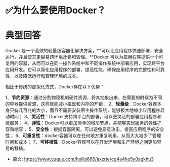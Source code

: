 # ✅为什么要使用Docker？
<!--page header-->

<a name="pxLmR"></a>
# 典型回答

Docker 是一个高效的轻量级容器化解决方案，**可以让应用程序快速部署，安全运行，并且使其更容易跨环境迁移和管理。**Docker 可以为应用程序提供一个可复用的容器，从而可以在同一操作系统中和不同操作系统中部署应用，实现跨平台应用开发。它可以简化应用程序的部署，提高性能，确保应用程序的完整性和可靠性，以及降低运行和管理环境的成本。

相比于传统的虚拟化方式，Docker存在以下优势：

1、**节约资源**：通过分割物理机的硬件资源，将其抽象出来，在需要的时候为不同的容器提供资源，这样就能减小磁盘和内存的开销； 
2、**轻量级**：Docker容器本身只有几百兆的大小，而且不需要安装宿主操作系统，能够极大地缩小应用程序启动时间； 
3、**灵活性**：Docker支持跨平台的部署，可以更灵活的部署应用程序和微服务； 
4、**弹性**：Docker可以更加简单的增加节点，并能够实现服务的弹性扩容和缩容； 
5、**安全性**：根据容器隔离，可以避免恶意攻击，提高应用程序的安全性； 
6、**可重复性**：docker容器可以在任何地方重复利用，从而大大减少了管理时间和成本； 
7、**可移植性**：Docker容器可以在开发环境和生产环境之间更加容易的移植。


<!--page footer-->
- 原文: <https://www.yuque.com/hollis666/axzrte/cg4e4ho5y0agkhu3>